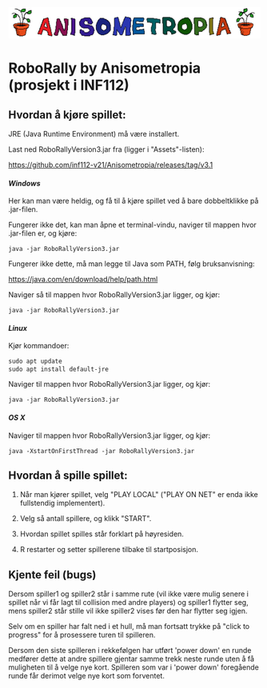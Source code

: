![image info](assets/anisometropia.png)

# RoboRally by Anisometropia (prosjekt i INF112)

## Hvordan å kjøre spillet:

JRE (Java Runtime Environment) må være installert.

Last ned RoboRallyVersion3.jar fra (ligger i "Assets"-listen):

https://github.com/inf112-v21/Anisometropia/releases/tag/v3.1

#### _Windows_
Her kan man være heldig, og få til å kjøre spillet ved å bare dobbeltklikke på .jar-filen.

Fungerer ikke det, kan man åpne et terminal-vindu, naviger til mappen hvor .jar-filen er, og kjøre:
```
java -jar RoboRallyVersion3.jar
```
Fungerer ikke dette, må man legge til Java som PATH, følg bruksanvisning:

https://java.com/en/download/help/path.html

Naviger så til mappen hvor RoboRallyVersion3.jar ligger, og kjør:
```
java -jar RoboRallyVersion3.jar
```
#### _Linux_
Kjør kommandoer:
```
sudo apt update
sudo apt install default-jre
```
Naviger til mappen hvor RoboRallyVersion3.jar ligger, og kjør:
```
java -jar RoboRallyVersion3.jar
```

#### _OS X_
Naviger til mappen hvor RoboRallyVersion3.jar ligger, og kjør:
```
java -XstartOnFirstThread -jar RoboRallyVersion3.jar
```

## Hvordan å spille spillet:
1. Når man kjører spillet, velg "PLAY LOCAL" ("PLAY ON NET" er enda ikke fullstendig implementert).

2. Velg så antall spillere, og klikk "START".

3. Hvordan spillet spilles står forklart på høyresiden.

4. R restarter og setter spillerene tilbake til startposisjon.


## Kjente feil (bugs)
Dersom spiller1 og spiller2 står i samme rute (vil ikke være mulig senere i spillet når vi får 
lagt til collision med andre players) og spiller1 flytter seg, mens spiller2 står stille
vil ikke spiller2 vises før den har flytter seg igjen.

Selv om en spiller har falt ned i et hull, må man fortsatt trykke på "click to progress" for
å prosessere turen til spilleren.

Dersom den siste spilleren i rekkefølgen har utført 'power down' en runde medfører dette at andre spillere gjentar samme trekk neste runde uten å få muligheten til å velge nye kort. Spilleren som var i 'power down' foregående runde får derimot velge nye kort som forventet.

